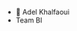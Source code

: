 - 👋 Adel Khalfaoui
- Team BI

<!---
iArkosi0s/iArkosi0s is a ✨ special ✨ repository because its `README.md` (this file) appears on your GitHub profile.
You can click the Preview link to take a look at your changes.
--->

